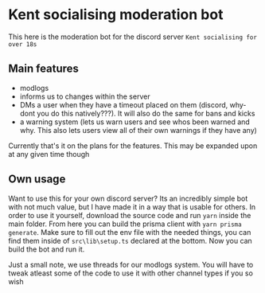 # Kent socialising moderation bot

This here is the moderation bot for the discord server `Kent socialising for over 18s`

## Main features

-   modlogs
-   informs us to changes within the server
-   DMs a user when they have a timeout placed on them (discord, why- dont you do this natively???). It will also do the same for bans and kicks
-   a warning system (lets us warn users and see whos been warned and why. This also lets users view all of their own warnings if they have any)

Currently that's it on the plans for the features. This may be expanded upon at any given time though

## Own usage

Want to use this for your own discord server? Its an incredibly simple bot with not much value, but I have made it in a way that is usable for others.
In order to use it yourself, download the source code and run `yarn` inside the main folder. From here you can build the prisma client with `yarn prisma generate`. Make sure to fill out the env file with the needed things, you can find them inside of `src\lib\setup.ts` declared at the bottom. Now you can build the bot and run it.

Just a small note, we use threads for our modlogs system. You will have to tweak atleast some of the code to use it with other channel types if you so wish
